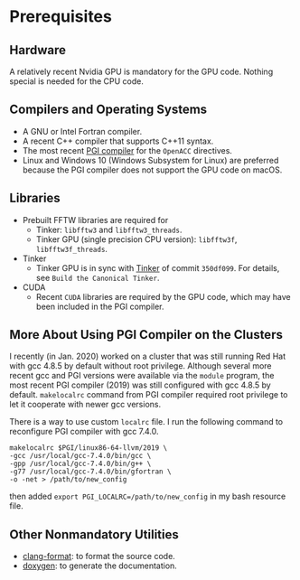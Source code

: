 # Prerequisites


## Hardware
A relatively recent Nvidia GPU is mandatory for the GPU code.
Nothing special is needed for the CPU code.


## Compilers and Operating Systems
   - A GNU or Intel Fortran compiler.
   - A recent C++ compiler that supports C++11 syntax.
   - The most recent [PGI compiler](https://www.pgroup.com/products/community.htm)
     for the `OpenACC` directives.
   - Linux and Windows 10 (Windows Subsystem for Linux) are preferred because
     the PGI compiler does not support the GPU code on macOS.


## Libraries
   - Prebuilt FFTW libraries are required for
      - Tinker: `libfftw3` and `libfftw3_threads`.
      - Tinker GPU (single precision CPU version): `libfftw3f`, `libfftw3f_threads`.
   - Tinker
      - Tinker GPU is in sync with [Tinker](https://github.com/TinkerTools/Tinker) of commit `350df099`.
      For details, see `Build the Canonical Tinker`.
   - CUDA
      - Recent `CUDA` libraries are required by the GPU code,
        which may have been included in the PGI compiler.


## More About Using PGI Compiler on the Clusters
I recently (in Jan. 2020) worked on a cluster that was still running
Red Hat with gcc 4.8.5 by default without root privilege. Although several
more recent gcc and PGI versions were available via the `module` program,
the most recent PGI compiler (2019) was still configured with gcc 4.8.5
by default. `makelocalrc` command from PGI compiler required root privilege
to let it cooperate with newer gcc versions.


There is a way to use custom `localrc` file. I run the following command to
reconfigure PGI compiler with gcc 7.4.0.
```
makelocalrc $PGI/linux86-64-llvm/2019 \
-gcc /usr/local/gcc-7.4.0/bin/gcc \
-gpp /usr/local/gcc-7.4.0/bin/g++ \
-g77 /usr/local/gcc-7.4.0/bin/gfortran \
-o -net > /path/to/new_config
```
then added `export PGI_LOCALRC=/path/to/new_config` in my bash resource file.


## Other Nonmandatory Utilities
   - [clang-format](https://clang.llvm.org/docs/ClangFormat.html): to format the source code.
   - [doxygen](http://www.doxygen.nl): to generate the documentation.
